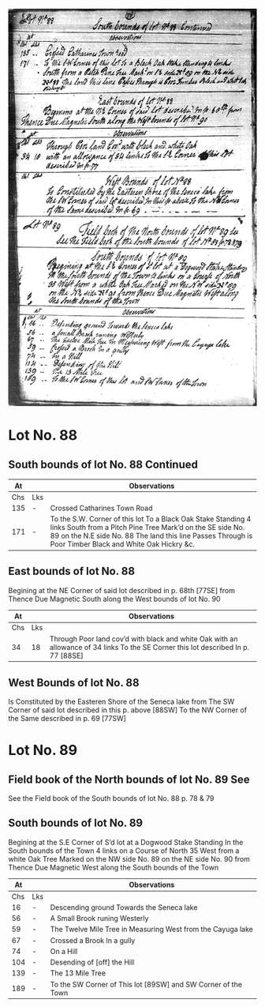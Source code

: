 ![page 78](../image/fieldbook/ovid-page-78.jpg)

# Lot No. 88

## South bounds of lot No. 88 Continued

| At |    | Observations |
| -- | -- | ------------ |
| Chs | Lks | |
135 | - | Crossed Catharines Town Road
171 | - | To the S.W. Corner of this lot To a Black Oak Stake Standing 4 links South from a Pitch Pine Tree Mark’d on the SE side No. 89 on the N.E side No. 88 The land this line Passes Through is Poor Timber Black and White Oak Hickry &c.

## East bounds of lot No. 88
Begining at the NE Corner of said lot described in p. 68th [77SE] from Thence Due Magnetic South along the West bounds of lot No. 90

| At |    | Observations |
| -- | -- | ------------ |
| Chs | Lks | |
34 | 18 | Through Poor land cov’d with black and white Oak with an allowance of 34 links To the SE Corner this lot described In p. 77 [88SE]

## West Bounds of lot No. 88
Is Constituted by the Easteren Shore of the Seneca lake from The SW Corner of said lot described in this p. above [88SW] To the NW Corner of the Same described in p. 69 [77SW]

# Lot No. 89

## Field book of the North bounds of lot No. 89 See
See the Field book of the South bounds of lot No. 88 p. 78 & 79

## South bounds of lot No. 89
Begining at the S.E Corner of S’d lot at a Dogwood Stake Standing In the South bounds of the Town 4 links on a Course of North 35 West from a white Oak Tree Marked on the NW side No. 89 on the NE side No. 90 from Thence Due Magnetic West along the South bounds of the Town

| At |    | Observations |
| -- | -- | ------------ |
| Chs | Lks | |
16 | - | Descending ground Towards the Seneca lake
56 | - | A Small Brook runing Westerly
59 | - | The Twelve Mile Tree in Measuring West from the Cayuga lake
67 | - | Crossed a Brook In a gully
74 | - | On a Hill
104 | - | Desending of [off] the Hill
139 | - | The 13 Mile Tree
189 | - | To the SW Corner of This lot [89SW] and SW Corner of the Town
